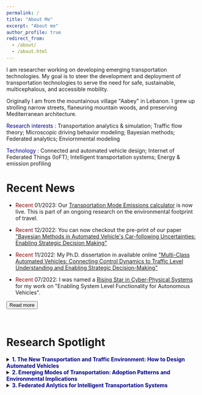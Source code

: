 ```yaml
---
permalink: /
title: "About Me"
excerpt: "About me"
author_profile: true
redirect_from: 
  - /about/
  - /about.html
---
```


I am researcher working on developing emerging transportation technologies. My goal is to steer the development and deployment of transportation technologies to serve the need for safe, sustainable, multicephalous, and accessible mobility. 

Originally I am from the mountainous village "Aabey" in Lebanon. I grew up strolling narrow streets, flaneuring mountain woods, and preserving Mediterranean architecture. 

<span style="color:darkblue"> Research interests </span>: Transportation analytics & simulation; Traffic flow theory; Microscopic driving behavior modeling; Bayesian methods; Federated analytics; Enviornmental modeling

<span style="color:darkblue"> Technology </span>: Connected and automated vehicle design; Internet of Federated Things (IoFT); Intelligent transportation systems; Energy & emission profiling



Recent News
======
* <span style="color:darkred"> Recent </span> 01/2023: Our [Transportation Mode Emissions calculator](https://www.calconic.com/calculator-widgets/transportation-mode-emissions-calculator-c02e/63c48b9a20c258001f9bfe22?layouts=true) is now live. This is part of an ongoing research on the environmental footprint of travel. 

* <span style="color:darkred"> Recent </span> 12/2022: You can now checkout the pre-print of our paper ["Bayesian Methods in Automated Vehicle's Car-following Uncertainties: Enabling Strategic Decision Making"](https://arxiv.org/abs/2210.13683)

* <span style="color:darkred"> Recent </span> 11/2022: My Ph.D. dissertation in available online ["Multi-Class Automated Vehicles: Connecting Control Dynamics to Traffic Level Understanding and Enabling Strategic Decision-Making"](https://www.proquest.com/pqdtglobal/docview/2737490814/AA10F2DD3BAC463DPQ/1?accountid=465)

* <span style="color:darkred"> Recent </span> 07/2022: I was named a [Rising Star in Cyber-Physical Systems](https://risingstars.linklab.virginia.edu/2022/participants/wissam-kontar/) for my work on "Enabling System Level Functionality for Autonomous Vehicles". 

<button onclick="window.location.href='https://wissamkontar.github.io/news/';">Read more</button>
<p>&nbsp;</p>

Research Spotlight
======

<details>
<summary><b><span style="color:darkblue">1. The New Transportation and Traffic Environment: How to Design Automated Vehicles </span></b></summary>

<center>
  <img src="../images/r1.jpg" width="100%" />
</center>

</details>


<details>
<summary><b><span style="color:darkblue">2. Emerging Modes of Transportation: Adoption Patterns and Environmental Implications </span></b></summary>

</details>


<details>
<summary><b><span style="color:darkblue">3. Federated Anlytics for Intelligent Transportation Systems </span></b></summary>

</details>
